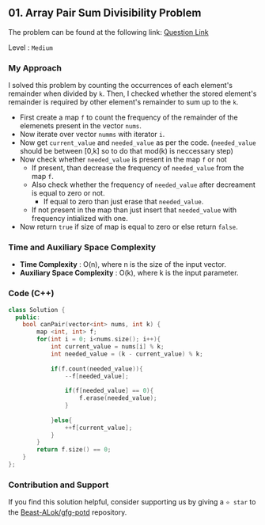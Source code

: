 ## 01. Array Pair Sum Divisibility Problem
The problem can be found at the following link: [Question Link](https://www.geeksforgeeks.org/problems/array-pair-sum-divisibility-problem3257/1)

Level : `Medium`

### My Approach
I solved this problem by counting the occurrences of each element's remainder when divided by `k`. Then, I checked whether the stored element's remainder is required by other element's remainder to sum up to the `k`.

- First create a map `f` to count the frequency of the remainder of the elemenets present in the vector `nums`.
- Now iterate over vector `numms` with iterator `i`.
- Now get `current_value` and `needed_value` as per the code. (`needed_value` should be between [0,k] so to do that mod(k) is neccessary step)
- Now check whether `needed_value` is present in the map `f` or not
  - If present, than decrease the frequency of `needed_value` from the map `f`.
  - Also check whether the frequency of `needed_value` after decreament is equal to zero or not.
    - If equal to zero than just erase that `needed_value`.
  - If not present in the map than just insert that `needed_value` with frequency intialized with one.
- Now return `true` if size of map is equal to zero or else return `false`.

### Time and Auxiliary Space Complexity

- **Time Complexity** : O(n), where n is the size of the input vector.
- **Auxiliary Space Complexity** : O(k), where k is the input parameter.

### Code (C++)
```cpp
class Solution {
  public:
    bool canPair(vector<int> nums, int k) {
        map <int, int> f;
        for(int i = 0; i<nums.size(); i++){
            int current_value = nums[i] % k;
            int needed_value = (k - current_value) % k;
            
            if(f.count(needed_value)){
                --f[needed_value];
                
                if(f[needed_value] == 0){
                    f.erase(needed_value);
                }
                
            }else{
                ++f[current_value];
            }
        }
        return f.size() == 0;
    }
};
```

### Contribution and Support

If you find this solution helpful, consider supporting us by giving a `⭐ star` to the [Beast-ALok/gfg-potd](https://github.com/Beast-ALok/gfg-potd) repository.